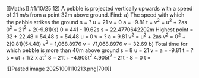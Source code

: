 [[Maths]]
#1/10/25 
12) A pebble is projected vertically upwards with a speed of 21 m/s from a point 32m above ground. Find:
a) The speed with which the pebble strikes the ground
	s = ?
	u = 21
	v = 0
	a = -9.81
	t = 
	v$^2$ = u$^2$ + 2as 
	0$^2$ = 21$^2$ + 2(-9.81)(s)
	0 = 441 - 19.62s
	s = 22.4770642202m
	Highest point = 32 + 22.48 = 54.48
	s = 54.48
	u = 0
	v = ?
	a = 9.81
	v$^2$ = u$^2$ + 2as 
	v$^2$ = 0$^2$ + 2(9.81)(54.48)
	v$^2$ = 1,068.8976
	v = √1,068.8976
	v = 32.69
b) Total time for which pebble is more than 40m above ground
	s = 8
	u = 21
	v = 
	a = -9.81
	t = ?
	s = ut + 1/2 x at$^2$
	8 = 21t + -4.905t$^2$
	4.905t$^2$ - 21t - 8 = 0
	t = 


![[Pasted image 20251001110213.png|700]]